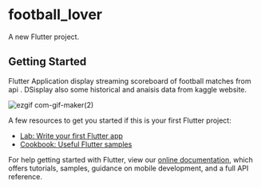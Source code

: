 # football_lover

A new Flutter project.

## Getting Started

Flutter Application display streaming scoreboard of football matches from api .
DSisplay also some historical and anaisis data from kaggle website.

![ezgif com-gif-maker(2)](https://user-images.githubusercontent.com/61941216/120791165-24204d00-c534-11eb-92f5-cf6dfeec3ebe.gif)

A few resources to get you started if this is your first Flutter project:

- [Lab: Write your first Flutter app](https://flutter.dev/docs/get-started/codelab)
- [Cookbook: Useful Flutter samples](https://flutter.dev/docs/cookbook)

For help getting started with Flutter, view our
[online documentation](https://flutter.dev/docs), which offers tutorials,
samples, guidance on mobile development, and a full API reference.

